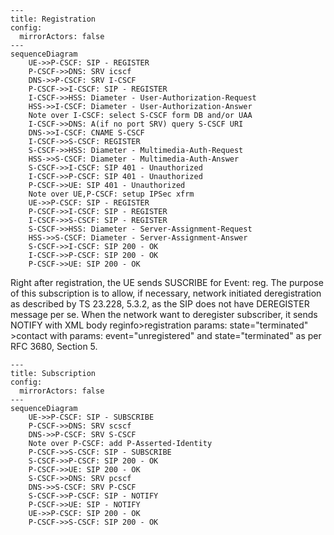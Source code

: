 ```mermaid
---
title: Registration
config:
  mirrorActors: false
---
sequenceDiagram
    UE->>P-CSCF: SIP - REGISTER
    P-CSCF->>DNS: SRV icscf
    DNS->>P-CSCF: SRV I-CSCF
    P-CSCF->>I-CSCF: SIP - REGISTER
    I-CSCF->>HSS: Diameter - User-Authorization-Request
    HSS->>I-CSCF: Diameter - User-Authorization-Answer
    Note over I-CSCF: select S-CSCF form DB and/or UAA
    I-CSCF->>DNS: A(if no port SRV) query S-CSCF URI
    DNS->>I-CSCF: CNAME S-CSCF
    I-CSCF->>S-CSCF: REGISTER
    S-CSCF->>HSS: Diameter - Multimedia-Auth-Request
    HSS->>S-CSCF: Diameter - Multimedia-Auth-Answer
    S-CSCF->>I-CSCF: SIP 401 - Unauthorized
    I-CSCF->>P-CSCF: SIP 401 - Unauthorized
    P-CSCF->>UE: SIP 401 - Unauthorized
    Note over UE,P-CSCF: setup IPSec xfrm
    UE->>P-CSCF: SIP - REGISTER
    P-CSCF->>I-CSCF: SIP - REGISTER
    I-CSCF->>S-CSCF: SIP - REGISTER
    S-CSCF->>HSS: Diameter - Server-Assignment-Request
    HSS->>S-CSCF: Diameter - Server-Assignment-Answer
    S-CSCF->>I-CSCF: SIP 200 - OK
    I-CSCF->>P-CSCF: SIP 200 - OK
    P-CSCF->>UE: SIP 200 - OK
```


Right after registration, the UE sends SUSCRIBE for Event: reg. The purpose of this subscription is to allow, if necessary, network initiated deregistration as described by TS 23.228, 5.3.2, as the SIP does not have DEREGISTER message per se.
When the network want to deregister subscriber, it sends NOTIFY with XML body reginfo>registration params: state="terminated" >contact with params: event="unregistered" and state="terminated" as per RFC 3680, Section 5.
```mermaid
---
title: Subscription
config:
  mirrorActors: false
---
sequenceDiagram
    UE->>P-CSCF: SIP - SUBSCRIBE
    P-CSCF->>DNS: SRV scscf
    DNS->>P-CSCF: SRV S-CSCF
    Note over P-CSCF: add P-Asserted-Identity
    P-CSCF->>S-CSCF: SIP - SUBSCRIBE
    S-CSCF->>P-CSCF: SIP 200 - OK
    P-CSCF->>UE: SIP 200 - OK
    S-CSCF->>DNS: SRV pcscf
    DNS->>S-CSCF: SRV P-CSCF
    S-CSCF->>P-CSCF: SIP - NOTIFY
    P-CSCF->>UE: SIP - NOTIFY
    UE->>P-CSCF: SIP 200 - OK
    P-CSCF->>S-CSCF: SIP 200 - OK
```

